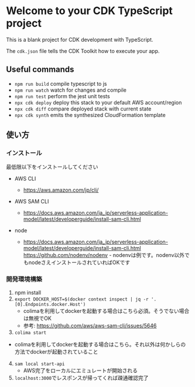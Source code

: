 # Welcome to your CDK TypeScript project

This is a blank project for CDK development with TypeScript.

The `cdk.json` file tells the CDK Toolkit how to execute your app.

## Useful commands

* `npm run build`   compile typescript to js
* `npm run watch`   watch for changes and compile
* `npm run test`    perform the jest unit tests
* `npx cdk deploy`  deploy this stack to your default AWS account/region
* `npx cdk diff`    compare deployed stack with current state
* `npx cdk synth`   emits the synthesized CloudFormation template


## 使い方

### インストール
最低限以下をインストールしてください

- AWS CLI
	- https://aws.amazon.com/jp/cli/

- AWS SAM CLI
	- https://docs.aws.amazon.com/ja_jp/serverless-application-model/latest/developerguide/install-sam-cli.html

- node
  - https://docs.aws.amazon.com/ja_jp/serverless-application-model/latest/developerguide/install-sam-cli.html
https://github.com/nodenv/nodenv
		 - nodenvは例です。nodenv以外でもnodeさえインストールされていればOKです

### 開発環境構築
1. npm install
2. `export DOCKER_HOST=$(docker context inspect | jq -r '.[0].Endpoints.docker.Host')`
	- colimaを利用してdockerを起動する場合はこちら必須。そうでない場合は無視でOK
	- 参考: https://github.com/aws/aws-sam-cli/issues/5646
3. `colima start`
  - colimaを利用してdockerを起動する場合はこちら。それ以外は何かしらの方法でdockerが起動されていること
4. `sam local start-api`
	- AWS完了をローカルにエミュレートが開始される
5. `localhost:3000`でレスポンスが帰ってくれば疎通確認完了


